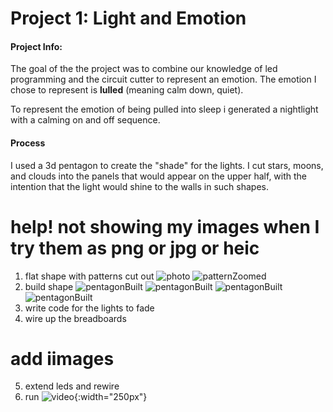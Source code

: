 # Project 1: Light and Emotion

#### Project Info:
The goal of the the project was to combine our knowledge of led programming and the circuit cutter to represent an emotion. The emotion I chose to represent is **lulled** (meaning calm down, quiet).

To represent the emotion of being pulled into sleep i generated a nightlight with a calming on and off sequence.


#### Process
I used a 3d pentagon to create the "shade" for the lights. I cut stars, moons, and clouds into the panels that would appear on the upper half, with the intention that the light would shine to the walls in such shapes.

# help! not showing my images when I try them as png or jpg or heic

1. flat shape with patterns cut out
![photo](/Projects/Project1/media/photos/pentagonflat.HEIC)
![patternZoomed](Projects/Project1/media/photos/pentagonflatzoomed.png)
2. build shape
![pentagonBuilt](Projects/Project1/media/photos/pentagon3D1.jpg)
![pentagonBuilt](Projects/Project1/media/photos/pentagon3D2.HEIC)
![pentagonBuilt](Projects/Project1/media/photos/pentagon3D3.HEIC)
![pentagonBuilt](Projects/Project1/media/photos/pentagon3D4.HEIC)
3. write code for the lights to fade
4. wire up the breadboards
# add iimages
5. extend leds and rewire
6. run
![video](media/videos/nightlight.gif){:width="250px"}
